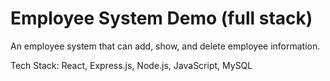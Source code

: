 # Employee System Demo (full stack)

An employee system that can add, show, and delete employee information.

Tech Stack: React, Express.js, Node.js, JavaScript, MySQL
